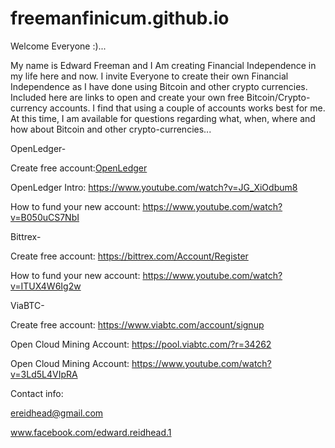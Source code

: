 # freemanfinicum.github.io


Welcome Everyone :)...

My name is Edward Freeman and I Am creating Financial Independence in my life here and now.  I invite Everyone to create their own Financial Independence as I have done using Bitcoin and other crypto currencies.  Included here are links to open and create your own free Bitcoin/Crypto-currency accounts.  I find that using a couple of accounts works best for me.  At this time, I am available for questions regarding what, when, where and how about Bitcoin and other crypto-currencies...


OpenLedger-


Create free account:<a href="https://bitshares.openledger.info?r=community-crypto-union" target="_blank">OpenLedger</a>                                                         

OpenLedger Intro:  https://www.youtube.com/watch?v=JG_XiOdbum8

How to fund your new account:  https://www.youtube.com/watch?v=B050uCS7NbI


Bittrex-


Create free account:  https://bittrex.com/Account/Register

How to fund your new account:  https://www.youtube.com/watch?v=ITUX4W6Ig2w


ViaBTC-


Create free account:  https://www.viabtc.com/account/signup

Open Cloud Mining Account:  https://pool.viabtc.com/?r=34262

Open Cloud Mining Account:  https://www.youtube.com/watch?v=3Ld5L4VIpRA



Contact info:


ereidhead@gmail.com

www.facebook.com/edward.reidhead.1


